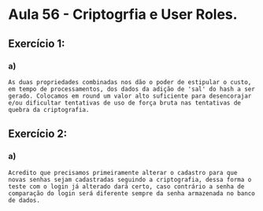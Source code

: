 # Aula 56 - Criptogrfia e User Roles.

## Exercício 1:

### a)
    As duas propriedades combinadas nos dão o poder de estipular o custo, em tempo de processamentos, dos dados da adição de 'sal' do hash a ser gerado. Colocamos em round um valor alto suficiente para desencorajar e/ou dificultar tentativas de uso de força bruta nas tentativas de quebra da criptografia. 

## Exercício 2:

### a)
    Acredito que precisamos primeiramente alterar o cadastro para que novas senhas sejam cadastradas seguindo a criptografia, dessa forma o teste com o login já alterado dará certo, caso contrário a senha de comparação do login será diferente sempre da senha armazenada no banco de dados.

    